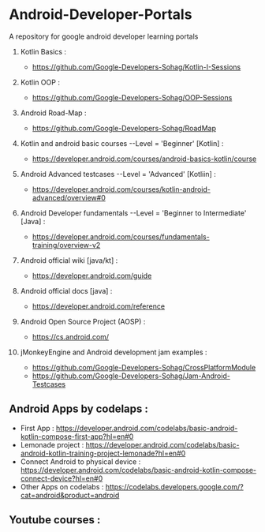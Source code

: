 # Android-Developer-Portals
A repository for google android developer learning portals

1) Kotlin Basics : 
      - https://github.com/Google-Developers-Sohag/Kotlin-I-Sessions

2) Kotlin OOP :
      - https://github.com/Google-Developers-Sohag/OOP-Sessions

3) Android Road-Map : 
      - https://github.com/Google-Developers-Sohag/RoadMap

4) Kotlin and android basic courses --Level = 'Beginner' [Kotlin] : 
      - https://developer.android.com/courses/android-basics-kotlin/course

5) Android Advanced testcases --Level = 'Advanced' [Kotliin] : 
      - https://developer.android.com/courses/kotlin-android-advanced/overview#0

6) Android Developer fundamentals --Level = 'Beginner to Intermediate' [Java] :  
      - https://developer.android.com/courses/fundamentals-training/overview-v2

7) Android official wiki [java/kt] : 
      - https://developer.android.com/guide

8) Android official docs [java] : 
      - https://developer.android.com/reference

9) Android Open Source Project (AOSP) :
      - https://cs.android.com/

10) jMonkeyEngine and Android development jam examples :
      - https://github.com/Google-Developers-Sohag/CrossPlatformModule
      - https://github.com/Google-Developers-Sohag/Jam-Android-Testcases

## Android Apps by codelaps : 
- First App : https://developer.android.com/codelabs/basic-android-kotlin-compose-first-app?hl=en#0
- Lemonade project : https://developer.android.com/codelabs/basic-android-kotlin-training-project-lemonade?hl=en#0
- Connect Android to physical device : https://developer.android.com/codelabs/basic-android-kotlin-compose-connect-device?hl=en#0
- Other Apps on codelabs : https://codelabs.developers.google.com/?cat=android&product=android

## Youtube courses : 
